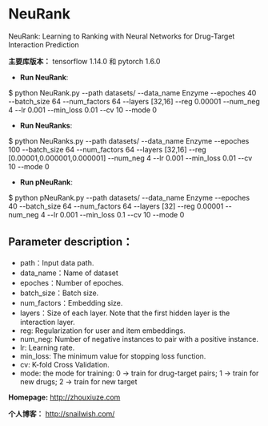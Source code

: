 # NeuRank
NeuRank: Learning to Ranking with Neural Networks for Drug-Target Interaction Prediction

**主要库版本：** tensorflow 1.14.0 和 pytorch 1.6.0
- **Run NeuRank**:

$ python NeuRank.py --path datasets/ --data_name Enzyme --epoches 40 --batch_size 64 --num_factors 64 --layers [32,16] --reg 0.00001 --num_neg 4 --lr 0.001 --min_loss 0.01 --cv 10 --mode 0

- **Run NeuRanks**:

$ python NeuRanks.py --path datasets/ --data_name Enzyme --epoches 100 --batch_size 64 --num_factors 64 --layers [32,16] --reg [0.00001,0.000001,0.000001] --num_neg 4 --lr 0.001 --min_loss 0.01 --cv 10 --mode 0

- **Run pNeuRank**:

$ python pNeuRank.py --path datasets/ --data_name Enzyme --epoches 40 --batch_size 64 --num_factors 64 --layers [32] --reg 0.00001 --num_neg 4 --lr 0.001 --min_loss 0.1 --cv 10 --mode 0

## Parameter description：
- path：Input data path.
- data_name：Name of dataset
- epoches：Number of epoches.
- batch_size：Batch size.
- num_factors：Embedding size.
- layers：Size of each layer. Note that the first hidden layer is the interaction layer.
- reg: Regularization for user and item embeddings.
- num_neg: Number of negative instances to pair with a positive instance.
- lr: Learning rate.
- min_loss: The minimum value for stopping loss function.
- cv: K-fold Cross Validation.
- mode: the mode for training: 0 -> train for drug-target pairs; 1 -> train for new drugs; 2 -> train for new target

**Homepage:** http://zhouxiuze.com

**个人博客：** http://snailwish.com/
